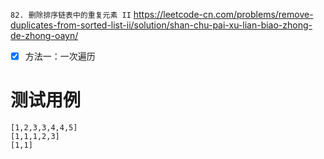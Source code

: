 
`82. 删除排序链表中的重复元素 II` https://leetcode-cn.com/problems/remove-duplicates-from-sorted-list-ii/solution/shan-chu-pai-xu-lian-biao-zhong-de-zhong-oayn/
- [x] 方法一：一次遍历

# 测试用例

```
[1,2,3,3,4,4,5]
[1,1,1,2,3]
[1,1]
```
